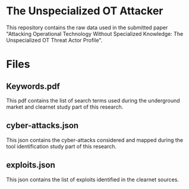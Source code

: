 # The Unspecialized OT Attacker
This repository contains the raw data used in the submitted paper "Attacking Operational Technology Without Specialized Knowledge: The Unspecialized OT Threat Actor Profile".

# Files

## Keywords.pdf
This pdf contains the list of search terms used during the underground market and clearnet study part of this research.

## cyber-attacks.json
This json contains the cyber-attacks considered and mapped during the tool identification study part of this research.

## exploits.json
This json contains the list of exploits identified in the clearnet sources.

